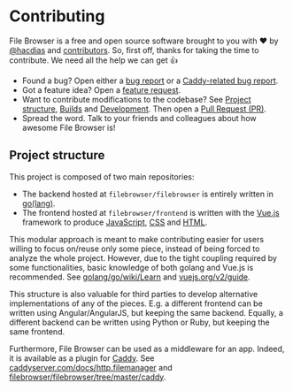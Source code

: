 # Contributing

File Browser is a free and open source software brought to you with :heart: by [@hacdias](https://github.com/hacdias) and [contributors](https://github.com/filebrowser/filebrowser/graphs/contributors). So, first off, thanks for taking the time to contribute. We need all the help we can get :thumbsup:

- Found a bug? Open either a [bug report](https://github.com/filebrowser/filebrowser/issues/new?template=bug_report.md) or a [Caddy-related bug report](https://github.com/filebrowser/filebrowser/issues/new?template=caddy_bug_report.md).
- Got a feature idea? Open a [feature request](https://github.com/filebrowser/filebrowser/issues/new?template=feature_request.md).
- Want to contribute modifications to the codebase? See [Project structure](#structure), [Builds](./builds.md) and [Development](./development.md). Then open a [Pull Request (PR)](https://github.com/filebrowser/filebrowser/compare/).
- Spread the word. Talk to your friends and colleagues about how awesome File Browser is!

<a name="structure"></a>
## Project structure

This project is composed of two main repositories:

- The backend hosted at `filebrowser/filebrowser` is entirely written in [go(lang)](https://golang.org/).
- The frontend hosted at `filebrowser/frontend` is written with the [Vue.js](https://vuejs.org/) framework to produce [JavaScript](https://en.wikipedia.org/wiki/JavaScript), [CSS](https://en.wikipedia.org/wiki/Cascading_Style_Sheets) and [HTML](https://www.w3.org/html/).

This modular approach is meant to make contributing easier for users willing to focus on/reuse only some piece, instead of being forced to analyze the whole project. However, due to the tight coupling required by some functionalities, basic knowledge of both golang and Vue.js is recommended. See [golang/go/wiki/Learn](https://github.com/golang/go/wiki/Learn) and [vuejs.org/v2/guide](https://vuejs.org/v2/guide/index.html).

This structure is also valuable for third parties to develop alternative implementations of any of the pieces. E.g. a different frontend can be written using Angular/AngularJS, but keeping the same backend. Equally, a different backend can be written using Python or Ruby, but keeping the same frontend.

Furthermore, File Browser can be used as a middleware for an app. Indeed, it is available as a plugin for [Caddy](https://caddyserver.com/). See [caddyserver.com/docs/http.filemanager](https://caddyserver.com/docs/http.filemanager) and [filebrowser/filebrowser/tree/master/caddy](https://github.com/filebrowser/filebrowser/tree/master/caddy).

